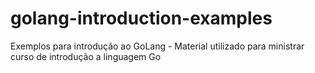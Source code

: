 # golang-introduction-examples
Exemplos para introdução ao GoLang - Material utilizado para ministrar curso de introdução a linguagem Go
